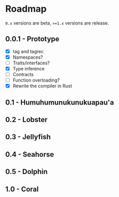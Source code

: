 # Roadmap

`0.x` versions are beta, `>=1.x` versions are release.

## 0.0.1 - Prototype

- [x] tag and tagrec
- [x] Namespaces?
- [ ] Traits/interfaces?
- [x] Type inference
- [ ] Contracts
- [ ] Function overloading?
- [x] Rewrite the compiler in Rust

## 0.1 - Humuhumunukunukuapau'a

## 0.2 - Lobster

## 0.3 - Jellyfish

## 0.4 - Seahorse

## 0.5 - Dolphin

## 1.0 - Coral
